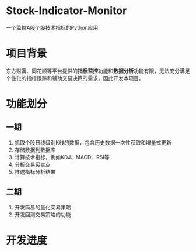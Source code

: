 # Stock-Indicator-Monitor

一个监控A股个股技术指标的Python应用

# 项目背景
东方财富、同花顺等平台提供的**指标监控**功能和**数据分析**功能有限，无法充分满足个性化的指标跟踪和辅助交易决策的需求，因此开发本项目。

# 功能划分
## 一期
1. 抓取个股日线级别K线的数据，包含历史数据一次性获取和增量式更新
2. 存储数据到数据库
3. 计算技术指标，例如KDJ、MACD、RSI等
4. 分析交易买卖点
5. 推送指标分析结果

## 二期
1. 开发简易的量化交易策略
2. 开发回测交易策略的功能

# 开发进度
